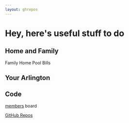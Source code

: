 ```yaml
---
layout: ghrepos
---
```


# Hey, here's useful stuff to do

## Home and Family

Family  Home  Pool  Bills

## Your Arlington

## Code

[members](https://lists.apache.org/list?members@apache.org:lte=12M:) board

[GitHub Repos](https://docs.github.com/en/rest/repos?apiVersion=2022-11-28)